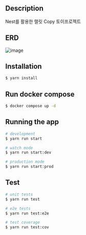 ## Description

Nest를 활용한 랠릿 Copy 토이프로젝트

## ERD

![image](https://github.com/foody-moody/foodymoody/assets/99056666/a7d545b3-0c21-4800-8153-4869b4e27036)

## Installation

```bash
$ yarn install
```

## Run docker compose

```bash
$ docker compose up -d
```

## Running the app

```bash
# development
$ yarn run start

# watch mode
$ yarn run start:dev

# production mode
$ yarn run start:prod
```

## Test

```bash
# unit tests
$ yarn run test

# e2e tests
$ yarn run test:e2e

# test coverage
$ yarn run test:cov
```
